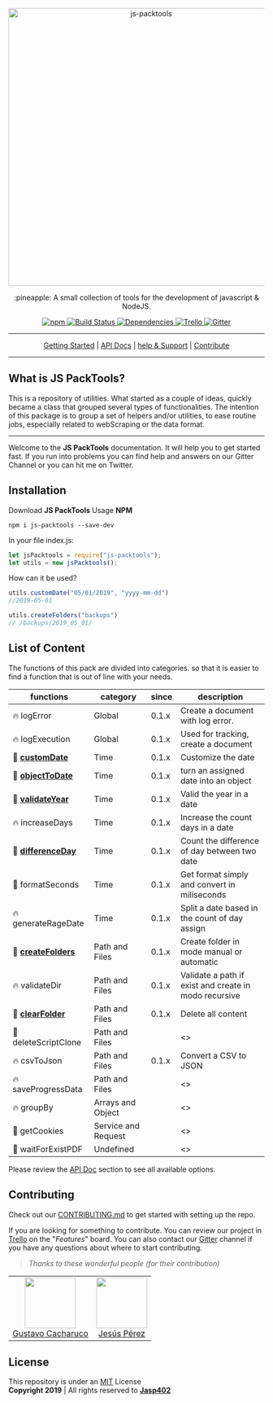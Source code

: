 <p align="center">
    <a href="#">
        <img alt="js-packtools" src="https://repository-images.githubusercontent.com/185065568/99338980-6f4c-11e9-95ca-045dfeca2f45" width="546">
    </a>
</p>
<p align="center">
    :pineapple: A small collection of tools for the development of javascript & NodeJS.
</p>

<p align="center">
    <a href="https://www.npmjs.com/package/js-packtools">
        <img alt="npm" src="https://img.shields.io/npm/v/js-packtools.svg">
    </a>
    <a href="https://travis-ci.org/jasp402/js-packtools">
        <img alt="Build Status" src="https://travis-ci.org/jasp402/js-packtools.svg?branch=master">
    </a>
    <a href="https://david-dm.org/jasp402/js-packtools">
        <img alt="Dependencies" src="https://david-dm.org/jasp402/js-packtools/status.svg">
    </a>
    <a href="https://trello.com/b/FMUpri2i/js-packtools">
            <img alt="Trello" src="https://img.shields.io/badge/project-on%20Trello-blue.svg">
    </a>
    <a href="https://gitter.im/js-packtools/community?utm_source=badge&utm_medium=badge&utm_campaign=pr-badge">
        <img alt="Gitter" src="https://badges.gitter.im/js-packtools/community.svg">
    </a>
</p>

***

<p align="center">
    <a href="https://jasp402.github.io/js-packtools/#/">Getting Started</a> |
    <a href="https://jasp402.github.io/js-packtools/#/api">API Docs</a> |
    <a href="https://jasp402.github.io/js-packtools/#/help">help & Support</a> |
    <a href="https://jasp402.github.io/js-packtools/#/donate">Contribute</a>
</p>

***

## What is JS PackTools?
This is a repository of utilities. What started as a couple of ideas, quickly became a class that grouped several types of functionalities. The intention of this package is to group a set of helpers and/or utilities, to ease routine jobs, especially related to webScraping or the data format.

---

Welcome to the **JS PackTools** documentation. It will help you to get started fast. If you run into problems you can find help and answers on our Gitter Channel or you can hit me on Twitter.


## Installation
Download **JS PackTools** Usage **NPM** <br/>

```npm
npm i js-packtools --save-dev
```

In your file index.js:
```javascript
let jsPacktools = require("js-packtools");
let utils = new jsPacktools();
```

How can it be used?

```javascript
utils.customDate("05/01/2019", "yyyy-mm-dd")
//2019-05-01

utils.createFolders("backups")
// /backups/2019_05_01/
```

## List of Content
The functions of this pack are divided into categories. so that it is easier to find a function that is out of line with your needs.

| functions         | category            | since | description                                           |
|-------------------|---------------------|-------|-------------------------------------------------------|
| :fire: logError          | Global              | 0.1.x | Create a document with log error.                     |
| :fire: logExecution      | Global              | 0.1.x | Used for tracking, create a document                  |
| :seedling: [**customDate**](https://jasp402.github.io/js-packtools/#/api/customDate)        | Time                | 0.1.x | Customize the date                                    |
| :seedling: [**objectToDate**](https://jasp402.github.io/js-packtools/#/api/objectToDate)      | Time                | 0.1.x | turn an assigned date into an object                  |
| :seedling: [**validateYear**](https://jasp402.github.io/js-packtools/#/api/validateYear)      | Time                | 0.1.x | Valid the year in a date                              |
| :fire: increaseDays      | Time                | 0.1.x | Increase the count days in a date                     |
| :seedling: [**differenceDay**](https://jasp402.github.io/js-packtools/#/api/differenceDay)     | Time                | 0.1.x | Count the difference of day between two date          |
| :speech_balloon: formatSeconds     | Time                | 0.1.x | Get format simply and convert in miliseconds          |
| :fire: generateRageDate  | Time                | 0.1.x | Split a date based in the count of day assign         |
| :seedling: [**createFolders**](https://jasp402.github.io/js-packtools/#/api/createFolders)     | Path and Files      | 0.1.x | Create folder in mode manual or automatic             |
| :fire: validateDir       | Path and Files      | 0.1.x | Validate a path if exist and create in modo recursive |
| :seedling: [**clearFolder**](https://jasp402.github.io/js-packtools/#/api/clearFolder)       | Path and Files      | 0.1.x | Delete all content                                    |
| :speech_balloon: deleteScriptClone | Path and Files      |       | <<PENDING>>                                           |
| :fire: csvToJson         | Path and Files      | 0.1.x | Convert a CSV to JSON                                 |
| :fire: saveProgressData  | Path and Files      |       | <<PENDING>>                                           |
| :fire: groupBy           | Arrays and Object   |       | <<PENDING>>                                           |
| :speech_balloon: getCookies        | Service and Request |       | <<PENDING>>                                           |
| :speech_balloon: waitForExistPDF   | Undefined           |       | <<PENDING>>                                           |


Please review the [API Doc](https://jasp402.github.io/js-packtools/#/api) section to see all available options.

## Contributing
Check out our [CONTRIBUTING.md](https://jasp402.github.io/js-packtools/#/) to get started with setting up the repo.

If you are looking for something to contribute. You can review our project in [Trello](https://trello.com/b/FMUpri2i/js-packtools) on the "*Features*" board. You can also contact our [Gitter](https://gitter.im/js-packtools/community) channel if you have any questions about where to start contributing.

> *Thanks to these wonderful people (for their contribution)*

|      |       |
|------------|-------------|
|  <center><img src="https://avatars2.githubusercontent.com/u/22778784?s=460&v=4" width="100"></center><center>[Gustavo Cacharuco](https://github.com/Gztabo21)</center> |  <center><img src="https://avatars1.githubusercontent.com/u/8978470?s=460&v=4" width="100"></center><center>[Jesús Pérez](https://github.com/jasp402)</center> |


## License
This repository is under an [MIT](https://raw.githubusercontent.com/jasp402/js-packtools/master/LICENSE) License <br>
**Copyright 2019** | All rights reserved to [**Jasp402**](http://jasp402.com/)

